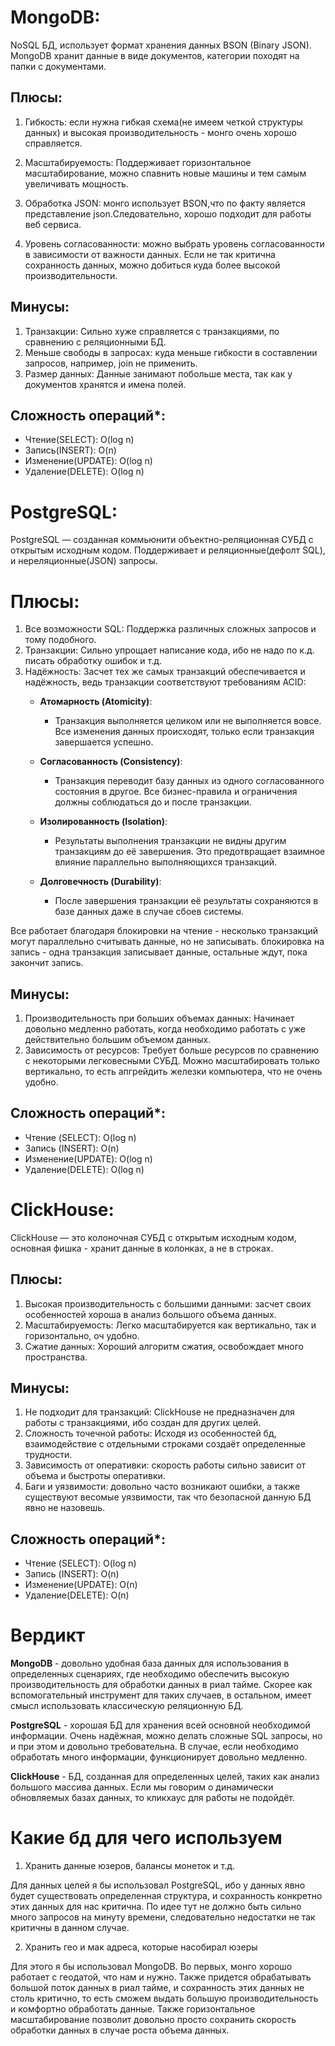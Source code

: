 # MongoDB: 
NoSQL БД, использует формат хранения данных BSON (Binary JSON). 
MongoDB хранит данные в виде документов, категории походят на папки с документами.

## Плюсы:
1. Гибкость: если нужна гибкая схема(не имеем четкой структуры данных) и высокая производительность - монго очень хорошо справляется.
2. Масштабируемость: Поддерживает горизонтальное масштабирование, можно спавнить новые машины и тем самым увеличивать мощность.

3. Обработка JSON: монго использует BSON,что по факту является представление json.Следовательно, хорошо подходит для работы веб сервиса.

4. Уровень согласованности: можно выбрать уровень согласованности в зависимости от важности данных. Если не так критична сохранность данных, можно добиться куда более высокой производительности.


## Минусы:
1. Транзакции: Сильно хуже справляется с транзакциями, по сравнению с реляционными БД.
2. Меньше свободы в запросах: куда меньше гибкости в составлении запросов, например, join не применить.
3. Размер данных: Данные занимают побольше места, так как у документов хранятся и имена полей.

## Сложность операций*:
- Чтение(SELECT): O(log n)
- Запись(INSERT): O(n)  
- Изменение(UPDATE): O(log n)
- Удаление(DELETE): O(log n)

# PostgreSQL:
PostgreSQL —  созданная коммьюнити объектно-реляционная СУБД с открытым исходным кодом. Поддерживает и реляционные(дефолт SQL), и нереляционные(JSON) запросы.

# Плюсы:
1. Все возможности SQL: Поддержка различных сложных запросов и тому подобного.
2. Транзакции: Сильно упрощает написание кода, ибо не надо по к.д. писать обработку ошибок и т.д.
3. Надёжность: Засчет тех же самых транзакций обеспечивается и надёжность, ведь транзакции соответствуют требованиям ACID:
   - **Атомарность (Atomicity)**:
      - Транзакция выполняется целиком или не выполняется вовсе. Все изменения данных происходят, только если транзакция завершается успешно.

   - **Согласованность (Consistency)**:
      - Транзакция переводит базу данных из одного согласованного состояния в другое. Все бизнес-правила и ограничения должны соблюдаться до и после транзакции.

   - **Изолированность (Isolation)**:
      - Результаты выполнения транзакции не видны другим транзакциям до её завершения. Это предотвращает взаимное влияние параллельно выполняющихся транзакций.

   - **Долговечность (Durability)**:
      - После завершения транзакции её результаты сохраняются в базе данных даже в случае сбоев системы.

Все работает благодаря блокировки на чтение - несколько транзакций могут параллельно считывать данные, но не записывать. блокировка на запись - одна транзакция записывает данные, остальные ждут, пока закончит запись.

## Минусы:
1. Производительность при больших объемах данных: Начинает довольно медленно работать, когда необходимо работать с уже действительно большим объемом данных.
2. Зависимость от ресурсов: Требует больше ресурсов по сравнению с некоторыми легковесными СУБД. Можно масштабировать только вертикально, то есть апгрейдить железки компьютера, что не очень удобно.

## Сложность операций*:
- Чтение (SELECT): O(log n) 
- Запись (INSERT): O(n)
- Изменение(UPDATE): O(log n)
- Удаление(DELETE): O(log n)

# ClickHouse:
ClickHouse — это колоночная СУБД с открытым исходным кодом, основная фишка - хранит данные в колонках, а не в строках. 
## Плюсы:
1. Высокая производительность с большими данными: засчет своих особенностей хороша в анализ большого объема данных.
2. Масштабируемость: Легко масштабируется как вертикально, так и горизонтально, оч удобно.
3. Сжатие данных: Хороший алгоритм сжатия, освобождает много пространства.

## Минусы:
1. Не подходит для транзакций: ClickHouse не предназначен для работы с транзакциями, ибо создан для других целей.
2. Сложность точечной работы: Исходя из особенностей бд, взаимодействие с отдельными строками создаёт определенные трудности.
2. Зависимость от оперативки: скорость работы сильно зависит от объема и быстроты оперативки.
3. Баги и уязвимости: довольно часто возникают ошибки, а также существуют весомые уязвимости, так что безопасной данную БД явно не назовешь.

## Сложность операций*:
- Чтение (SELECT): O(log n) 
- Запись (INSERT): O(n)
- Изменение(UPDATE): O(n)
- Удаление(DELETE): O(n)


# Вердикт

**MongoDB** - довольно удобная база данных для использования в определенных сценариях, где необходимо обеспечить высокую производительность для обработки данных в риал тайме. Скорее как вспомогательный инструмент для таких случаев, в остальном, имеет смысл использовать классическую реляционную БД. 

**PostgreSQL** - хорошая БД для хранения всей основной необходимой информации. Очень надёжная, можно делать сложные SQL запросы, но и при этом и довольно требовательна. В случае, если необходимо обработать много информации, функционирует довольно медленно. 

**ClickHouse** - БД, созданная для определенных целей, таких как анализ большого массива данных. Если мы говорим о динамически обновляемых базах данных, то кликхаус для работы не подойдёт.


# Какие бд для чего используем

1. Хранить данные юзеров, балансы монеток и т.д.

Для данных целей я бы использовал PostgreSQL, ибо у данных явно будет существовать определенная структура, и сохранность конкретно этих данных для нас критична. По идее тут не должно быть сильно много запросов на минуту времени, следовательно недостатки не так критичны в данном случае.

2. Хранить гео и мак адреса, которые насобирал юзеры

Для этого я бы использовал MongoDB. Во первых, монго хорошо работает с геодатой, что нам и нужно. Также придется обрабатывать большой поток данных в риал тайме, и сохранность этих данных не столь критично, то есть сможем выдать большую производительность и комфортно обработать данные. Также горизонтальное масштабирование позволит довольно просто сохранить скорость обработки данных в случае роста объема данных.

